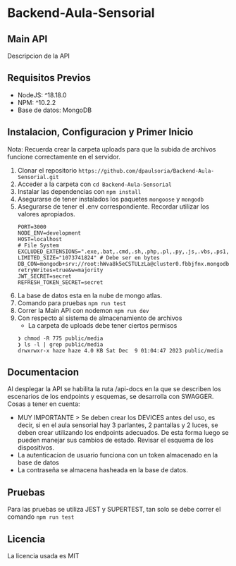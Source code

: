 # Backend-Aula-Sensorial
## Main API
Descripcion de la API
## Requisitos Previos
- NodeJS: ^18.18.0
- NPM: ^10.2.2
- Base de datos: MongoDB
## Instalacion, Configuracion y Primer Inicio
Nota: Recuerda crear la carpeta uploads para que la subida de archivos funcione correctamente en el servidor.
1. Clonar el repositorio `https://github.com/dpaulsoria/Backend-Aula-Sensorial.git`
2. Acceder a la carpeta con `cd Backend-Aula-Sensorial`
3. Instalar las dependencias con `npm install`
4. Asegurarse de tener instalados los paquetes `mongoose` y `mongodb`
5. Asegurarse de tener el .env correspondiente. Recordar utilizar los valores apropiados.
    ```
    PORT=3000
    NODE_ENV=development
    HOST=localhost
    # File System
    EXCLUDED_EXTENSIONS=".exe,.bat,.cmd,.sh,.php,.pl,.py,.js,.vbs,.ps1,.psm1,.scr,.dll,.com,.jar,.vb,.jse,.wsf,.wsh,.sh,.bash,.msi,.reg,.gadget,.mdb,.accdb,.dbf,.sql,.bak,.docm,.xlsm,.pptm,.odt,.fodt,.uot,.rtf,.pdf,.zip,.rar,.7z,.tar,.gz,.tgz,.bz2,.ace,.uue"
    LIMITED_SIZE="1073741824" # Debe ser en bytes
    DB_CON=mongodb+srv://root:hWva8k5eCSTULzLa@cluster0.fbbjfnx.mongodb.net/?retryWrites=true&w=majority
    JWT_SECRET=secret
    REFRESH_TOKEN_SECRET=secret
    ```
6. La base de datos esta en la nube de mongo atlas.
7. Comando para pruebas `npm run test`
8. Correr la Main API con nodemon `npm run dev`
8. Con respecto al sistema de almacenamiento de archivos
    - La carpeta de uploads debe tener ciertos permisos
    ```
    ❯ chmod -R 775 public/media
    ❯ ls -l | grep public/media
    drwxrwxr-x haze haze 4.0 KB Sat Dec  9 01:04:47 2023 public/media
    ```

## Documentacion
Al desplegar la API se habilita la ruta /api-docs en la que se describen los escenarios de los endpoints y esquemas, se desarrolla con SWAGGER.  
Cosas a tener en cuenta:
-  MUY IMPORTANTE > Se deben crear los DEVICES antes del uso, es decir, si en el aula sensorial hay 3 parlantes, 2 pantallas y 2 luces, se deben crear utilizando los endpoints adecuados. De esta forma luego se pueden manejar sus cambios de estado. Revisar el esquema de los dispositivos.
- La autenticacion de usuario funciona con un token almacenado en la base de datos
- La contraseña se almacena hasheada en la base de datos.
## Pruebas
Para las pruebas se utiliza JEST y SUPERTEST, tan solo se debe correr el comando `npm run test`
## Licencia
La licencia usada es MIT




